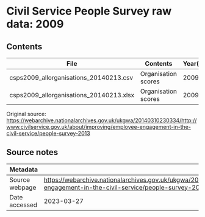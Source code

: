 # Civil Service People Survey raw data: 2009

## Contents

| File | Contents | Year(s) | Format |
| ---- | -------- | ------- | ------ |
| csps2009_allorganisations_20140213.csv | Organisation scores | 2009 | CSV |
| csps2009_allorganisations_20140213.xlsx | Organisation scores | 2009 | XLSX |

Original source: https://webarchive.nationalarchives.gov.uk/ukgwa/20140310230334/http://www.civilservice.gov.uk/about/improving/employee-engagement-in-the-civil-service/people-survey-2013

## Source notes

| Metadata | Value |
| -------- | ----- |
| Source webpage | https://webarchive.nationalarchives.gov.uk/ukgwa/20140310230334/http://www.civilservice.gov.uk/about/improving/employee-engagement-in-the-civil-service/people-survey-2013 |
| Date accessed | 2023-03-27 |
